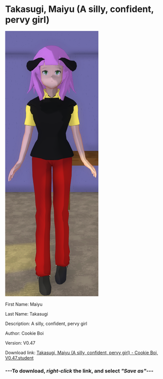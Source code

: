 # Takasugi, Maiyu (A silly, confident, pervy girl)

<img src="https://raw.githubusercontent.com/Arbiter1223/Daigaku-Gurashi-Custom-Students/master/Students/Files/Takasugi%2C%20Maiyu%20(A%20silly%2C%20confident%2C%20pervy%20girl).png" title="Takasugi, Maiyu (A silly, confident, pervy girl) - Cookie Boi, V0.47">

First Name: Maiyu

Last Name: Takasugi

Description: A silly, confident, pervy girl

Author: Cookie Boi

Version: V0.47

Download link: <a href="https://raw.githubusercontent.com/Arbiter1223/Daigaku-Gurashi-Custom-Students/master/Students/Files/Takasugi%2C%20Maiyu%20(A%20silly%2C%20confident%2C%20pervy%20girl)%20-%20Cookie%20Boi%2C%20V0.47.student">Takasugi, Maiyu (A silly, confident, pervy girl) - Cookie Boi, V0.47.student</a>

### ---**To download, _right-click_ the link, and select _"Save as"_**---
